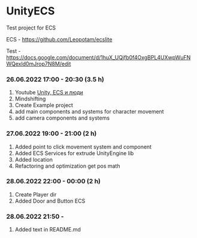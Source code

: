 # UnityECS
Test project for ECS

ECS - https://github.com/Leopotam/ecslite

Test - https://docs.google.com/document/d/1huX_UQjfb0f4OxgBPL4UXwpWuFNWQexld0mJrop7N8M/edit


### 26.06.2022 17:00 - 20:30 (3.5 h)

1. Youtube [Unity, ECS и люди](https://www.youtube.com/watch?v=4sDnBChfV0o)
2. Mindshifting
3. Create Example project
4. add main components and systems for character movement
5. add camera components and systems


### 27.06.2022 19:00 - 21:00 (2 h)

1. Added point to click movement system and component
2. Added ECS Services for extrude UnityEngine lib
3. Added location 
4. Refactoring and optimization get pos math

### 28.06.2022 22:00 - 00:00 (2 h)

1. Create Player dir
2. Added Door and Button ECS

### 28.06.2022 21:50 - 

1. Added text in README.md
